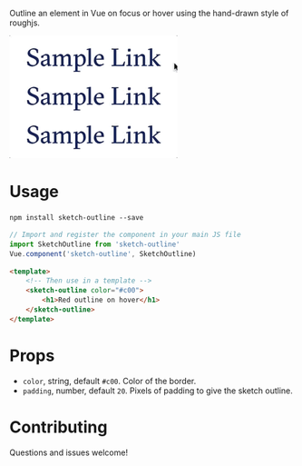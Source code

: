 Outline an element in Vue on focus or hover using the hand-drawn style of roughjs.

![Example of sketch-outline in action. A cursor hovers over links that read "Sample Link" and a hand-drawn box appears when the link is hovered.](https://raw.githubusercontent.com/SaFrMo/sketch-outline/master/demo.gif)

# Usage

`npm install sketch-outline --save`

```js
// Import and register the component in your main JS file
import SketchOutline from 'sketch-outline'
Vue.component('sketch-outline', SketchOutline)
```

```html
<template>
    <!-- Then use in a template -->
    <sketch-outline color="#c00">
        <h1>Red outline on hover</h1>
    </sketch-outline>
</template>
```

# Props
* `color`, string, default `#c00`. Color of the border.
* `padding`, number, default `20`. Pixels of padding to give the sketch outline.

# Contributing
Questions and issues welcome!
